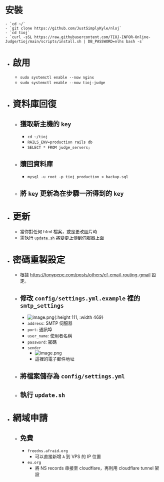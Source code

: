 # 安裝
	- `cd ~/`
	- `git clone https://github.com/JustSimplyKyle/nloj`
	- `cd tioj`
	- `curl -sSL https://raw.githubusercontent.com/TIOJ-INFOR-Online-Judge/tioj/main/scripts/install.sh | DB_PASSWORD=nlhs bash -s`
- # 啟用
	- `sudo systemctl enable --now nginx`
	- `sudo systemctl enable --now tioj-judge`
- # 資料庫回復
	- ## 獲取新主機的 `key`
		- `cd ~/tioj`
		- `RAILS_ENV=production rails db`
		- `SELECT * FROM judge_servers;`
	- ## 贖回資料庫
		- `mysql -u root -p tioj_production < backup.sql`
	- ## 將 `key` 更新為在步驟一所得到的 `key`
- # 更新
	- 當你對任何 html 檔案，或是更改圖片時
	- 需執行 `update.sh` 將變更上傳到伺服器上面
- # 密碼重製設定
	- 根據 https://tonypepe.com/posts/others/cf-email-routing-gmail 設定。
	- ## 修改 `config/settings.yml.example` 裡的 `smtp_settings`
		- ![image.png](../assets/image_1730474196623_0.png){:height 111, :width 469}
		- `address`: SMTP 伺服器
		- `port`: 通訊埠
		- `user_name`: 使用者名稱
		- `password`: 密碼
		- `sender`
			- ![image.png](../assets/image_1730474316789_0.png)
			- 這裡的電子郵件地址
	- ## 將檔案儲存為 `config/settings.yml`
	- ## 執行 `update.sh`
- # 網域申請
	- ## 免費
		- `freedns.afraid.org`
			- 可以直接新增 `A` 到 VPS 的 IP 位置
		- `eu.org`
			- 將 NS records 串接至 cloudflare，再利用 cloudflare tunnel 架設